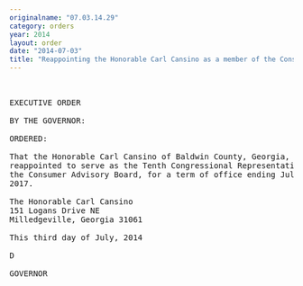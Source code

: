 ```yaml
---
originalname: "07.03.14.29"
category: orders
year: 2014
layout: order
date: "2014-07-03"
title: "Reappointing the Honorable Carl Cansino as a member of the Consumer Advisory Board"
---
```

<pre>
 

EXECUTIVE ORDER

BY THE GOVERNOR:

ORDERED:

That the Honorable Carl Cansino of Baldwin County, Georgia, is
reappointed to serve as the Tenth Congressional Representative on
the Consumer Advisory Board, for a term of office ending July 1,
2017.

The Honorable Carl Cansino
151 Logans Drive NE
Milledgeville, Georgia 31061

This third day of July, 2014

D

GOVERNOR

</pre>
